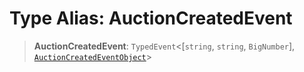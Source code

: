 # Type Alias: AuctionCreatedEvent

> **AuctionCreatedEvent**: `TypedEvent`\<\[`string`, `string`, `BigNumber`\], [`AuctionCreatedEventObject`](../interfaces/AuctionCreatedEventObject.md)\>
